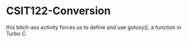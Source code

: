 # CSIT122-Conversion

this bitch-ass activity forces us to define and use gotoxy(), a function in Turbo C. 
